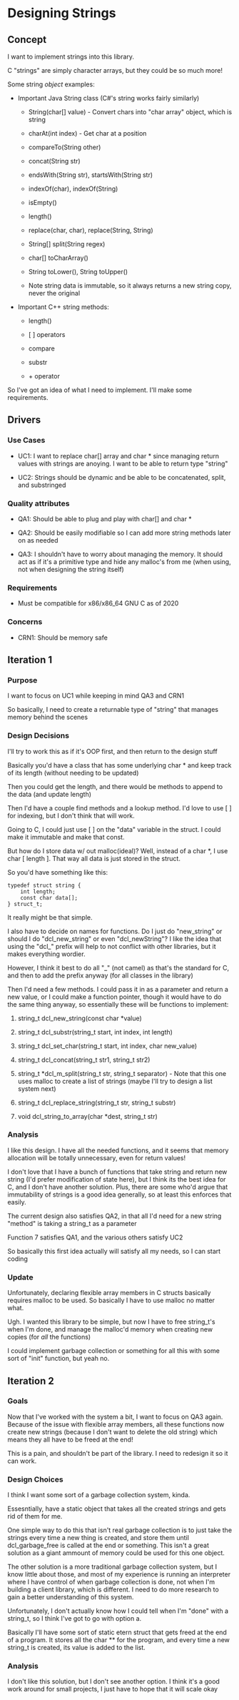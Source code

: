 # Designing Strings

## Concept

I want to implement strings into this library.

C "strings" are simply character arrays, but they could be so much more!

Some string *object* examples:

 - Important Java String class (C#'s string works fairly similarly)

   + String(char[] value) - Convert chars into "char array" object, which is string

   + charAt(int index) - Get char at a position

   + compareTo(String other)

   + concat(String str)

   + endsWith(String str), startsWith(String str)

   + indexOf(char), indexOf(String)

   + isEmpty()

   + length()

   + replace(char, char), replace(String, String)

   + String[] split(String regex)

   + char[] toCharArray()

   + String toLower(), String toUpper()

   + Note string data is immutable, so it always returns a new string copy, never the original

 - Important C++ string methods:

   + length()

   + \[ \] operators

   + compare

   + substr

   + \+ operator

So I've got an idea of what I need to implement. I'll make some requirements.

## Drivers

### Use Cases

 - UC1: I want to replace char\[\] array and char \* since managing return values with strings are anoying. I want to be able to return type "string"

 - UC2: Strings should be dynamic and be able to be concatenated, split, and substringed

### Quality attributes

 - QA1: Should be able to plug and play with char\[\] and char \*

 - QA2: Should be easily modifiable so I can add more string methods later on as needed

 - QA3: I shouldn't have to worry about managing the memory. It should act as if it's a primitive type and hide any malloc's from me (when using, not when designing the string itself)

### Requirements

 - Must be compatible for x86/x86_64 GNU C as of 2020

### Concerns

 - CRN1: Should be memory safe

## Iteration 1

### Purpose

I want to focus on UC1 while keeping in mind QA3 and CRN1

So basically, I need to create a returnable type of "string" that manages memory behind the scenes

### Design Decisions

I'll try to work this as if it's OOP first, and then return to the design stuff

Basically you'd have a class that has some underlying char \* and keep track of its length (without needing to be updated)

Then you could get the length, and there would be methods to append to the data (and update length)

Then I'd have a couple find methods and a lookup method. I'd love to use \[ \] for indexing, but I don't think that will work.

Going to C, I could just use \[ \] on the "data" variable in the struct. I could make it immutable and make that const.

But how do I store data w/ out malloc(ideal)? Well, instead of a char \*, I use char \[ length \]. That way all data is just stored in the struct.

So you'd have something like this:

```
typedef struct string {
    int length;
    const char data[];
} struct_t;
```

It really might be that simple.

I also have to decide on names for functions. Do I just do "new_string" or should I do "dcl_new_string" or even "dcl_newString"? I like the idea that using the "dcl_" prefix will help to not conflict with other libraries, but it makes everything wordier.

However, I think it best to do all "_" (not camel) as that's the standard for C, and then to add the prefix anyway (for all classes in the library)

Then I'd need a few methods. I could pass it in as a parameter and return a new value, or I could make a function pointer, though it would have to do the same thing anyway, so essentially these will be functions to implement:

 1. string_t dcl_new_string(const char *value)

 2. string_t dcl_substr(string_t start, int index, int length)

 3. string_t dcl_set_char(string_t start, int index, char new_value)

 4. string_t dcl_concat(string_t str1, string_t str2)

 5. string_t *dcl_m_split(string_t str, string_t separator) - Note that this one uses malloc to create a list of strings (maybe I'll try to design a list system next)

 6. string_t dcl_replace_string(string_t str, string_t substr)

 7. void dcl_string_to_array(char *dest, string_t str)

### Analysis

I like this design. I have all the needed functions, and it seems that memory allocation will be totally unnecessary, even for return values!

I don't love that I have a bunch of functions that take string and return new string (I'd prefer modification of state here), but I think its the best idea for C, and I don't have another solution. Plus, there are some who'd argue that immutability of strings is a good idea generally, so at least this enforces that easily.

The current design also satisfies QA2, in that all I'd need for a new string "method" is taking a string_t as a parameter

Function 7 satisfies QA1, and the various others satisfy UC2

So basically this first idea actually will satisfy all my needs, so I can start coding

### Update

Unfortunately, declaring flexible array members in C structs basically requires malloc to be used. So basically I have to use malloc no matter what.

Ugh. I wanted this library to be simple, but now I have to free string_t's when I'm done, and manage the malloc'd memory when creating new copies (for *all* the functions)

I could implement garbage collection or something for all this with some sort of "init" function, but yeah no.

## Iteration 2

### Goals

Now that I've worked with the system a bit, I want to focus on QA3 again. Because of the issue with flexible array members, all these functions now create new strings (because I don't want to delete the old string) which means they all have to be freed at the end!

This is a pain, and shouldn't be part of the library. I need to redesign it so it can work.

### Design Choices

I think I want some sort of a garbage collection system, kinda.

Essesntially, have a static object that takes all the created strings and gets rid of them for me.

One simple way to do this that isn't real garbage collection is to just take the strings every time a new thing is created, and store them until dcl_garbage_free is called at the end or something. This isn't a great solution as a giant ammount of memory could be used for this one object.

The other solution is a more traditional garbage collection system, but I know little about those, and most of my experience is running an interpreter where I have control of when garbage collection is done, not when I'm building a client library, which is different. I need to do more research to gain a better understanding of this system.

Unfortunately, I don't actually know how I could tell when I'm "done" with a string_t, so I think I've got to go with option a.

Basically I'll have some sort of static etern struct that gets freed at the end of a program. It stores all the char ** for the program, and every time a new string_t is created, its value is added to the list.

### Analysis

I don't like this solution, but I don't see another option. I think it's a good work around for small projects, I just have to hope that it will scale okay

